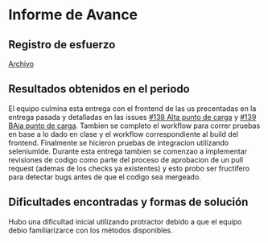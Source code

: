 # Informe de Avance

## Registro de esfuerzo

[Archivo](https://github.dev/fernandasecinaro/Diaz-RodriguezSotto-Secinaro/blob/38edc9958e0a9d930a856f3f5a2325627d96c22b/Entregas/Entrega%203/Registro%20Esfuerzo/Registro%20Esfuerzo.md)

## Resultados obtenidos en el periodo 

El equipo culmina esta entrega con el frontend de las us precentadas en la entrega pasada y detalladas en las issues [#138 Alta punto de carga](https://github.com/fernandasecinaro/Diaz-RodriguezSotto-Secinaro/issues/138) y [#139 BAja punto de carga](https://github.com/fernandasecinaro/Diaz-RodriguezSotto-Secinaro/issues/139). Tambien se completo el workflow para correr pruebas en base a lo dado en clase y el workflow correspondiente al build del frontend. Finalmente se hicieron pruebas de integracion utilizando seleniumIde. Durante esta entrega tambien se comenzao a implementar revisiones de codigo como parte del proceso de aprobacion de un pull request (ademas de los checks ya existentes) y esto probo ser fructifero para detectar bugs antes de que el codigo sea mergeado.

## Dificultades encontradas y formas de solución

Hubo una dificultad inicial utilizando protractor debido a que el equipo debio familiarizarce con los métodos disponibles.
